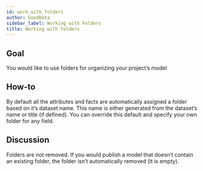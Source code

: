```yaml
---
id: work_with_folders
author: GoodData
sidebar_label: Working with Folders
title: Working with Folders
---
```


Goal
-------

You would like to use folders for organizing your project’s model

How-to
--------

By default all the attributes and facts are automatically assigned a
folder based on it’s dataset name. This name is either generated from
the dataset’s name or title (if defined). You can override this default
and specify your own folder for any field.



Discussion
----------

Folders are not removed. If you would publish a model that doesn’t
contain an existing folder, the folder isn’t automatically removed (it
is empty).
